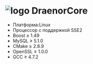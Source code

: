 # ![logo](http://bnetcmsus-a.akamaihd.net/cms/blog_header/r1/R1Q6OMJJCBTI1438211806112.jpg) DraenorCore

+ Платформа:Linux
+ Процессор с поддержкой SSE2
+ Boost ≥ 1.49
+ MySQL ≥ 5.1.0
+ CMake ≥ 2.8.9
+ OpenSSL ≥ 1.0.0
+ GCC ≥ 4.7.2